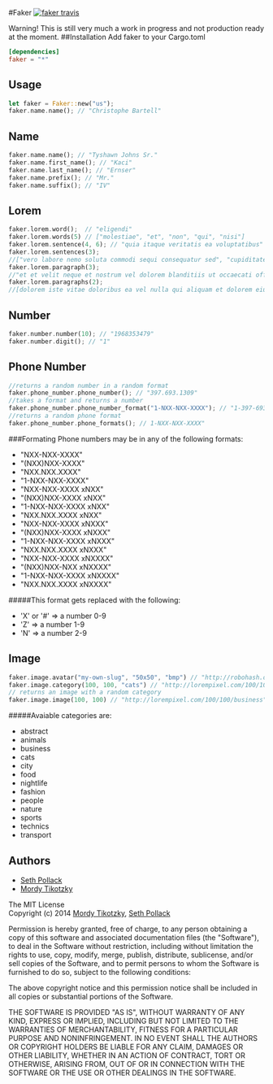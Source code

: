 #Faker
[![faker travis](http://img.shields.io/travis/tikotzky/faker-rs.svg?branch=master&style=flat-square)](https://travis-ci.org/tikotzky/faker-rs)

Warning! This is still very much a work in progress and not production ready at the moment.
##Installation
Add faker to your Cargo.toml
```toml
[dependencies]
faker = "*"
```
## Usage
```rust
let faker = Faker::new("us");
faker.name.name(); // "Christophe Bartell"
```
## Name
```rust
faker.name.name(); // "Tyshawn Johns Sr."
faker.name.first_name(); // "Kaci"
faker.name.last_name(); // "Ernser"
faker.name.prefix(); // "Mr."
faker.name.suffix(); // "IV"
```
## Lorem
```rust
faker.lorem.word();  // "eligendi"
faker.lorem.words(5) // ["molestiae", "et", "non", "qui", "nisi"]
faker.lorem.sentence(4, 6); // "quia itaque veritatis ea voluptatibus"
faker.lorem.sentences(3); 
//["vero labore nemo soluta commodi sequi consequatur sed", "cupiditate quo officiis perspiciatis vel reiciendis atque veniam", "facere consequuntur ut voluptas quos veniam aut id dolores"]
faker.lorem.paragraph(3);   
//"et et velit neque et nostrum vel dolorem blanditiis ut occaecati officia odit ratione totam voluptatem et quam quo amet laudantium aut porro aut esse pariatur suscipit et doloremque ipsam rerum qui cupiditate tempore maiores voluptas"
faker.lorem.paragraphs(2); 
//[dolorem iste vitae doloribus ea vel nulla qui aliquam et dolorem eius rem voluptas deleniti voluptatem occaecati sint voluptatem fuga non ducimus voluptas eaque quia dicta nobis vel voluptatem id suscipit inventore et excepturi earum mollitia rem tempora deserunt laborum nobis, eum qui accusantium et incidunt ad provident laboriosam similique ut nulla qui qui atque et iste rerum incidunt quia voluptas nobis nemo rerum assumenda voluptate non qui mollitia molestiae nesciunt tempore repellat ipsam natus cupiditate]
```
## Number
```rust
faker.number.number(10); // "1968353479"
faker.number.digit(); // "1"
```
## Phone Number
```rust
//returns a random number in a random format
faker.phone_number.phone_number(); // "397.693.1309"
//takes a format and returns a number
faker.phone_number.phone_number_format("1-NXX-NXX-XXXX"); // "1-397-693-1309"
//returns a random phone format
faker.phone_number.phone_formats(); // 1-NXX-NXX-XXXX"
```
###Formating
Phone numbers may be in any of the following formats:
* "NXX-NXX-XXXX"
* "(NXX)NXX-XXXX"
* "NXX.NXX.XXXX"
* "1-NXX-NXX-XXXX"
* "NXX-NXX-XXXX xNXX"
* "(NXX)NXX-XXXX xNXX"
* "1-NXX-NXX-XXXX xNXX"
* "NXX.NXX.XXXX xNXX"
* "NXX-NXX-XXXX xNXXX"
* "(NXX)NXX-XXXX xNXXX"
* "1-NXX-NXX-XXXX xNXXX"
* "NXX.NXX.XXXX xNXXX"
* "NXX-NXX-XXXX xNXXXX"
* "(NXX)NXX-NXX xNXXXX"
* "1-NXX-NXX-XXXX xNXXXX"
* "NXX.NXX.XXXX xNXXXX"

#####This format gets replaced with the following:
- 'X' or '#' => a number 0-9
- 'Z' => a number 1-9
- 'N' => a number 2-9

## Image
```rust
faker.image.avatar("my-own-slug", "50x50", "bmp") // "http://robohash.org/my-own-slug.bmp?size=50x50"
faker.image.category(100, 100, "cats") // "http://lorempixel.com/100/100/cats"
// returns an image with a random category
faker.image.image(100, 100) // "http://lorempixel.com/100/100/business"
```
#####Avaiable categories are:
* abstract
* animals
* business
* cats
* city
* food
* nightlife
* fashion
* people
* nature
* sports
* technics
* transport

## Authors
* [Seth Pollack](https://github.com/sethpollack)
* [Mordy Tikotzky](https://github.com/tikotzky)

The MIT License  
Copyright (c) 2014 [Mordy Tikotzky](https://github.com/tikotzky), [Seth Pollack](https://github.com/sethpollack)

Permission is hereby granted, free of charge, to any person obtaining a copy of this software and associated documentation files (the "Software"), to deal in the Software without restriction, including without limitation the rights to use, copy, modify, merge, publish, distribute, sublicense, and/or sell copies of the Software, and to permit persons to whom the Software is furnished to do so, subject to the following conditions:

The above copyright notice and this permission notice shall be included in all copies or substantial portions of the Software.

THE SOFTWARE IS PROVIDED "AS IS", WITHOUT WARRANTY OF ANY KIND, EXPRESS OR IMPLIED, INCLUDING BUT NOT LIMITED TO THE WARRANTIES OF MERCHANTABILITY, FITNESS FOR A PARTICULAR PURPOSE AND NONINFRINGEMENT. IN NO EVENT SHALL THE AUTHORS OR COPYRIGHT HOLDERS BE LIABLE FOR ANY CLAIM, DAMAGES OR OTHER LIABILITY, WHETHER IN AN ACTION OF CONTRACT, TORT OR OTHERWISE, ARISING FROM, OUT OF OR IN CONNECTION WITH THE SOFTWARE OR THE USE OR OTHER DEALINGS IN THE SOFTWARE.
